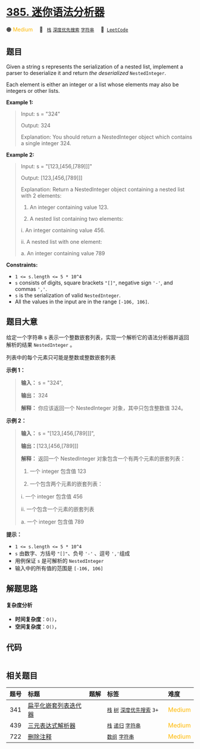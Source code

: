 # [385. 迷你语法分析器](https://leetcode.com/problems/mini-parser)

🟠 <font color=#ffb800>Medium</font>&emsp; 🔖&ensp; [`栈`](/outline/tag/stack.md) [`深度优先搜索`](/outline/tag/depth-first-search.md) [`字符串`](/outline/tag/string.md)&emsp; 🔗&ensp;[`LeetCode`](https://leetcode.com/problems/mini-parser)

## 题目

Given a string s represents the serialization of a nested list, implement a
parser to deserialize it and return _the deserialized_ `NestedInteger`.

Each element is either an integer or a list whose elements may also be
integers or other lists.



**Example 1:**

> Input: s = "324"
> 
> Output: 324
> 
> Explanation: You should return a NestedInteger object which contains a single integer 324.

**Example 2:**

> Input: s = "[123,[456,[789]]]"
> 
> Output: [123,[456,[789]]]
> 
> Explanation: Return a NestedInteger object containing a nested list with 2 elements:
> 
> 1. An integer containing value 123.
> 
> 2. A nested list containing two elements:
> 
> > 
> i.  An integer containing value 456.
> 
> > 
> ii. A nested list with one element:
> 
> > 
> > 
>  a. An integer containing value 789

**Constraints:**

  * `1 <= s.length <= 5 * 10^4`
  * `s` consists of digits, square brackets `"[]"`, negative sign `'-'`, and commas `','`.
  * `s` is the serialization of valid `NestedInteger`.
  * All the values in the input are in the range `[-106, 106]`.


## 题目大意

给定一个字符串 s 表示一个整数嵌套列表，实现一个解析它的语法分析器并返回解析的结果 `NestedInteger` 。

列表中的每个元素只可能是整数或整数嵌套列表



**示例 1：**

> 
> 
> 
> 
> 
> **输入：** s = "324",
> 
> **输出：** 324
> 
> **解释：** 你应该返回一个 NestedInteger 对象，其中只包含整数值 324。
> 
> 

**示例 2：**

> 
> 
> 
> 
> 
> **输入：** s = "[123,[456,[789]]]",
> 
> **输出：**[123,[456,[789]]]
> 
> **解释：** 返回一个 NestedInteger 对象包含一个有两个元素的嵌套列表：
> 
> 1. 一个 integer 包含值 123
> 
> 2. 一个包含两个元素的嵌套列表：
> 
> > 
> i.  一个 integer 包含值 456
> 
> > 
> ii. 一个包含一个元素的嵌套列表
> 
> > 
> > 
>  a. 一个 integer 包含值 789
> 
> 



**提示：**

  * `1 <= s.length <= 5 * 10^4`
  * `s` 由数字、方括号 `"[]"`、负号 `'-'` 、逗号 `','`组成
  * 用例保证 `s` 是可解析的 `NestedInteger`
  * 输入中的所有值的范围是 `[-106, 106]`


## 解题思路

#### 复杂度分析

- **时间复杂度**：`O()`，
- **空间复杂度**：`O()`，

## 代码

```javascript

```

## 相关题目

<!-- prettier-ignore -->
| 题号 | 标题 | 题解 | 标签 | 难度 |
| :------: | :------ | :------: | :------ | :------ |
| 341 | [扁平化嵌套列表迭代器](https://leetcode.com/problems/flatten-nested-list-iterator) |  |  [`栈`](/outline/tag/stack.md) [`树`](/outline/tag/tree.md) [`深度优先搜索`](/outline/tag/depth-first-search.md) `3+` | <font color=#ffb800>Medium</font> |
| 439 | [三元表达式解析器](https://leetcode.com/problems/ternary-expression-parser) |  |  [`栈`](/outline/tag/stack.md) [`递归`](/outline/tag/recursion.md) [`字符串`](/outline/tag/string.md) | <font color=#ffb800>Medium</font> |
| 722 | [删除注释](https://leetcode.com/problems/remove-comments) |  |  [`数组`](/outline/tag/array.md) [`字符串`](/outline/tag/string.md) | <font color=#ffb800>Medium</font> |

<style>
.blue {
    background-color: #096dd9;
    padding: 0.25rem 0.5rem;
    margin: 0;
    font-size: 0.85em;
    border-radius: 3px;
    color: white;
    font-weight: 500;
}
table th:first-of-type { width: 10%; }
table th:nth-of-type(2) { width: 35%; }
table th:nth-of-type(3) { width: 10%; }
table th:nth-of-type(4) { width: 35%; }
table th:nth-of-type(5) { width: 10%; }
</style>
